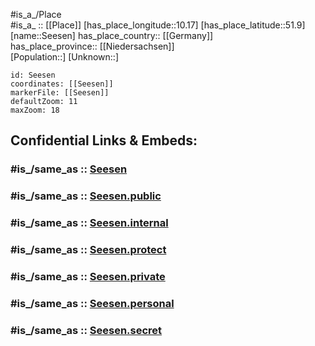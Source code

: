 ﻿---
confidential: public
isDeleted: false
location:
- 51.9
- 10.17
mapmarker: city
mapzoom:
- 7
- 12
SpocWebEntityId: 34171
tags:
- geo/City
type: City
---

#is_a_/Place  
#is_a_ :: [[Place]] 
[has_place_longitude::10.17] 
[has_place_latitude::51.9] 
[name::Seesen] 
has_place_country:: [[Germany]]  
has_place_province:: [[Niedersachsen]]  
[Population::] 
[Unknown::] 


```leaflet
id: Seesen
coordinates: [[Seesen]] 
markerFile: [[Seesen]] 
defaultZoom: 11 
maxZoom: 18
```


## Confidential Links & Embeds: 

### #is_/same_as :: [Seesen](/_Standards/Earth/Continent/Europe/Europe~Central/Germany/Germany~West/Niedersachsen/counties~Niedersachsen/Goslar/cities~Goslar/Seesen/boroughs~Seesen/Seesen.md) 

### #is_/same_as :: [Seesen.public](/_public/Earth/Continent/Europe/Europe~Central/Germany/Germany~West/Niedersachsen/counties~Niedersachsen/Goslar/cities~Goslar/Seesen/boroughs~Seesen/Seesen.public.md) 

### #is_/same_as :: [Seesen.internal](/_internal/Earth/Continent/Europe/Europe~Central/Germany/Germany~West/Niedersachsen/counties~Niedersachsen/Goslar/cities~Goslar/Seesen/boroughs~Seesen/Seesen.internal.md) 

### #is_/same_as :: [Seesen.protect](/_protect/Earth/Continent/Europe/Europe~Central/Germany/Germany~West/Niedersachsen/counties~Niedersachsen/Goslar/cities~Goslar/Seesen/boroughs~Seesen/Seesen.protect.md) 

### #is_/same_as :: [Seesen.private](/_private/Earth/Continent/Europe/Europe~Central/Germany/Germany~West/Niedersachsen/counties~Niedersachsen/Goslar/cities~Goslar/Seesen/boroughs~Seesen/Seesen.private.md) 

### #is_/same_as :: [Seesen.personal](/_personal/Earth/Continent/Europe/Europe~Central/Germany/Germany~West/Niedersachsen/counties~Niedersachsen/Goslar/cities~Goslar/Seesen/boroughs~Seesen/Seesen.personal.md) 

### #is_/same_as :: [Seesen.secret](/_secret/Earth/Continent/Europe/Europe~Central/Germany/Germany~West/Niedersachsen/counties~Niedersachsen/Goslar/cities~Goslar/Seesen/boroughs~Seesen/Seesen.secret.md)

